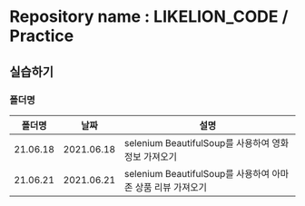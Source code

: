 # Repository name : LIKELION_CODE / Practice

## 실습하기

### 폴더명
| 폴더명 | 날짜 | 설명 |
|------  |---          |---   |
|21.06.18 |2021.06.18 | selenium BeautifulSoup를 사용하여 영화 정보 가져오기 |
|21.06.21 |2021.06.21 | selenium BeautifulSoup를 사용하여 아마존 상품 리뷰 가져오기 |
